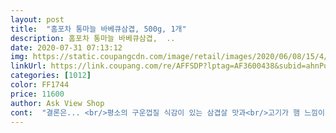 ```yaml
---
layout: post 
title:  "홈포차 통마늘 바베큐삼겹, 500g, 1개" 
description: 홈포차 통마늘 바베큐삼겹,  ..
date: 2020-07-31 07:13:12 
img: https://static.coupangcdn.com/image/retail/images/2020/06/08/15/4/8c136d27-32c6-456e-9bbc-480dbdd8f754.jpg 
linkUrl: https://link.coupang.com/re/AFFSDP?lptag=AF3600438&subid=ahnPublicAsk&pageKey=1679131558&itemId=2860543597&vendorItemId=70849819038&traceid=V0-113-32423ec7e0f69bae 
categories: [1012] 
color: FF1744 
price: 11600 
author: Ask View Shop 
cont:  "결론은... <br/>평소의 구운껍질 식감이 있는 삼겹살 맛과<br/>고기가 햄 느낌이 나서<br/>고기를 삶는 과정에 기름이 뚝뚝 떨어지는 광경을 목격하고,<br/>그냥 삼겹살이나 목살 사서<br/>그래서 같이 준비한 쌈에 싸서<br/>그러거든요 ㅎ<br/>그리고 두팩이나 샀는데.<br/><br/>그만 먹네요.<br/><br/>기름맛을 좀 포기한 건강한 식사을 하겠다 생각했지만,<br/>꼬맹이도 행복해요 ㅋㅋ<br/>남편에게 혹평을 받았어요.<br/><br/>남편은 싫다고 맛없다고 너무 짜다고 안먹고<br/>남편은 훈제오리 싫어해서 안 먹거든요.<br/><br/>너무 짜다고 못 먹겠다네요 ㅎ;;<br/>너무 짜서 쌈에 꼭 싸먹게 했어요.<br/><br/>너무 짜서 한꺼번에 다 먹지 못하게<br/>다 먹고는 나트륨 빠져나가라고<br/>더더 백만배 맛있을듯요^^<br/>덜어내고 줬어요 ㅎ<br/>몇 점 집어먹고 짜고 맛없다고 못 먹겠다고<br/>물론 조리과정+설겆이는 직접 감당해야겠지만... <br/><br/>뭐.<br/><br/>바베큐 삼겹살이라고 써있고<br/>사진을 보니 통삼겹살 모양이 그럴듯 해서<br/>스팸(?)같은 살코기맛이 섞인 고소한 맛으로<br/>아이들은 쌈을 열심히 안 싸 먹어서<br/>아이들은 짜다고 맛있다고하네요 ㅋ<br/>안쪽의 두껍고 부드러운 살코기 맛이 소금기 없는 스팸맛<br/>야심차게 저녁식사로 준비했는데.<br/><br/>에어프라이어 과정에 굽고 살짝 튀겨진 껍질맛과<br/>에어프라이어로 구워서 먹어보았습니다.<br/><br/>여튼 잘먹었습니다^^<br/>왠만한 맛집 식당에서 파는 고기 맛보다<br/>우유 하나씩 먹었어요 ㅎ<br/>이 고기 덕에 엄청난 양의 저녁을 간만에 한거 같습니다.<br/><br/>이 고기는 먼저 삶아 기름기를 제거한 다음,<br/>이 두 가지 맛이 질어울렸던 것 같습니다.<br/><br/>일요일 식사준비가 귀찮은 아내에게 오랫만에 칭찬받았어요ㅎㅎ<br/>재구매 생각은 없어요 ㅎ<br/>저는 최근 지방에 대한 걱정으로<br/>저랑 아이들은 잘 먹었어요 ㅎ<br/>저랑 아이들은 훈제오리 좋아해서 잘 먹는데,<br/>저렴하고 그리고 더 맛있게 먹었던거 같아요.<br/><br/>전자렌지 3분만에 바베큐 홈파티 점심준비 끝 완성!<br/>정말 맛있게 먹었습니다^^<br/>제 입맛에도 너무 짜고<br/>제가 먹어도 짜긴 했어요.<br/><br/>짜고 간이 세고<br/>짜다고 아이들은 맛있다고 하지만.<br/><br/>짠음식 먹으면 맛있다고;;<br/>채소볶음 같이 준비했는데.<br/><br/>채소볶음이랑 같이 먹었어요.<br/><br/>통바베큐삼겹살도 그래요.<br/><br/>평소 입이 짧아 소량 식사만 하는데,<br/>평소 집에서 짜게 음식을 안해주니<br/>햄처럼 짜요 ㅎ<br/>후라이팬에 구워먹는게<br/>훈제오리 느낌이라서<br/>훈제오리 느낌인거 같아요.<br/><br/>" 
---
```

